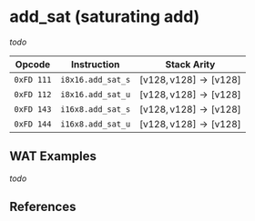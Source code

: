 
# add_sat (saturating add)

_todo_



| Opcode     | Instruction       | Stack Arity |
|------------|-------------------|-------------|
| `0xFD 111` | `i8x16.add_sat_s` | $[ \mathsf{v128}, \mathsf{v128} ] \to [ \mathsf{v128} ]$ |
| `0xFD 112` | `i8x16.add_sat_u` | $[ \mathsf{v128}, \mathsf{v128} ] \to [ \mathsf{v128} ]$ |
| `0xFD 143` | `i16x8.add_sat_s` | $[ \mathsf{v128}, \mathsf{v128} ] \to [ \mathsf{v128} ]$ |
| `0xFD 144` | `i16x8.add_sat_u` | $[ \mathsf{v128}, \mathsf{v128} ] \to [ \mathsf{v128} ]$ |


## WAT Examples

_todo_


## References

[^§2.4.1]: _WebAssembly Core Specification: Vector Instructions_ - <https://webassembly.github.io/spec/core/bikeshed/#vector-instructions%E2%91%A0>

